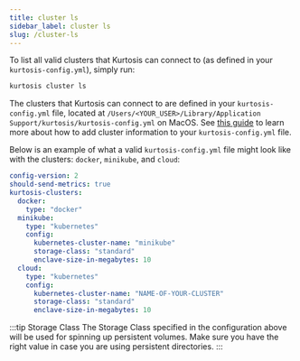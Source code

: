 ```yaml
---
title: cluster ls
sidebar_label: cluster ls
slug: /cluster-ls
---
```


To list all valid clusters that Kurtosis can connect to (as defined in your `kurtosis-config.yml`), simply run:

```bash
kurtosis cluster ls
```

The clusters that Kurtosis can connect to are defined in your `kurtosis-config.yml` file, located at `/Users/<YOUR_USER>/Library/Application Support/kurtosis/kurtosis-config.yml` on MacOS. See [this guide](https://docs.kurtosis.com/k8s#iii-add-your-cluster-information-to-kurtosis-configyml) to learn more about how to add cluster information to your `kurtosis-config.yml` file.

Below is an example of what a valid `kurtosis-config.yml` file might look like with the clusters: `docker`, `minikube`, and `cloud`:
```yml
config-version: 2
should-send-metrics: true
kurtosis-clusters:
  docker:
    type: "docker"
  minikube:
    type: "kubernetes"
    config:
      kubernetes-cluster-name: "minikube"
      storage-class: "standard"
      enclave-size-in-megabytes: 10
  cloud:
    type: "kubernetes"
    config:
      kubernetes-cluster-name: "NAME-OF-YOUR-CLUSTER"
      storage-class: "standard"
      enclave-size-in-megabytes: 10
```

:::tip Storage Class
The Storage Class specified in the configuration above will be used for spinning up persistent volumes. Make sure you have the right
value in case you are using persistent directories.
:::